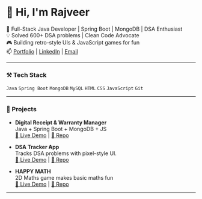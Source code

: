 # 👋 Hi, I'm Rajveer

🚀 Full-Stack Java Developer | Spring Boot | MongoDB | DSA Enthusiast  
💡 Solved 600+ DSA problems | Clean Code Advocate  
🎮 Building retro-style UIs & JavaScript games for fun  
📫 [Portfolio]([yourportfolio.com](https://extraordinary-gingersnap-290c20.netlify.app/)) | [LinkedIn]([linkedin.com/in/yourprofile](https://leetcode.com/u/rajveer831908/)) | [Email](mailto:rajveersengar03@gmail.com)

---

### ⚒️ Tech Stack
`Java` `Spring Boot` `MongoDB` `MySQL` `HTML` `CSS` `JavaScript` `Git`  

---

### 🧩 Projects
- **Digital Receipt & Warranty Manager**  
  Java + Spring Boot + MongoDB + JS  
  [🔗 Live Demo](https://scintillating-pony-d7164c.netlify.app/) | [📂 Repo](https://github.com/Geek-Rajveer/receipt-manager)

- **DSA Tracker App**  
  Tracks DSA problems with pixel-style UI.  
  [🔗 Live Demo](https://scintillating-babka-3379e4.netlify.app/) | [📂 Repo](https://github.com/Geek-Rajveer/dsatracker)

- **HAPPY MATH**  
  2D Maths game makes basic maths fun  
  [🔗 Live Demo](https://leafy-bunny-c7fb70.netlify.app/) | [📂 Repo](https://github.com/Geek-Rajveer/Happy-Math)

---
